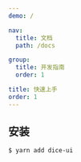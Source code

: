 ```yaml
---
demo: /

nav:
  title: 文档
  path: /docs

group:
  title: 开发指南
  order: 1

title: 快速上手
order: 1
---
```


## 安装

```sh
$ yarn add dice-ui
```
